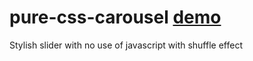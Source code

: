 # pure-css-carousel [demo](https://react-restraurant.netlify.com)
Stylish slider with no use of javascript with shuffle effect
